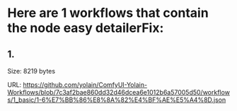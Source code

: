 # Here are 1 workflows that contain the node easy detailerFix:

## 1. 

Size: 8219 bytes

URL: https://github.com/yolain/ComfyUI-Yolain-Workflows/blob/7c3af2bae860dd32d46dcea6e1012b6a57005d50/workflows/1_basic/1-6%E7%BB%86%E8%8A%82%E4%BF%AE%E5%A4%8D.json

